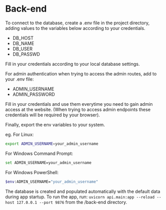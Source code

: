 # Back-end

To connect to the database, create a .env file in the project directory, adding values to the variables below according to your credentials.

- DB_HOST
- DB_NAME
- DB_USER
- DB_PASSWD

Fill in your credentials according to your local database settings.

For admin authentication when trying to access the admin routes, add to your .env file:
- ADMIN_USERNAME
- ADMIN_PASSWORD

Fill in your credentials and use them everytime you need to gain admin access at the website. (When trying to access admin endpoints these credentials will be required by your browser).

Finally, export the env variables to your system.

eg.
For Linux:
```bash
export ADMIN_USERNAME=your_admin_username
```

For Windows Command Prompt:
```bash
set ADMIN_USERNAME=your_admin_username
```

For Windows PowerShell:
```bash
$env:ADMIN_USERNAME="your_admin_username"
```
The database is created and populated automatically with the default data during app startup.
To run the app, run: ``uvicorn api.main:app --reload --host 127.0.0.1 --port 9876`` from the /back-end directory.

